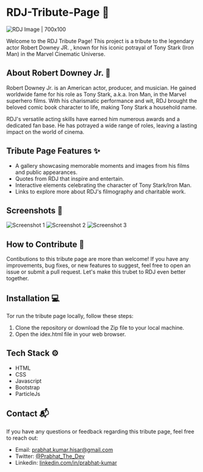 # RDJ-Tribute-Page  🌟
![RDJ Image | 700x100](https://github.com/PrabhatKumarDev/RDJ-Tribute-Page/assets/141265260/18b5dc80-66a2-4bac-a60c-f7a3f040eb89)

Welcome to the RDJ Tribute Page! This project is a tribute to the legendary actor Robert Downey JR. , known for his iconic potrayal of Tony Stark (Iron Man) in the Marvel Cinematic Universe.

## About Robert Downey Jr. 🌟
Robert Downey Jr. is an American actor, producer, and musician. He gained worldwide fame for his role as Tony Stark, a.k.a. Iron Man, in the Marvel superhero films. With his charismatic performance and wit, RDJ brought the beloved comic book character to life, making Tony Stark a household name.

RDJ's versatile acting skills have earned him numerous awards and a dedicated fan base. He has potrayed a wide range of roles, leaving a lasting impact on the world of cinema.

## Tribute Page Features ✨

- A gallery showcasing memorable moments and images from his films and public appearances.
- Quotes from RDJ that inspire and entertain.
- Interactive elements celebrating the character of Tony Stark/Iron Man.
- Links to explore more about RDJ's filmography and charitable work.

## Screenshots 📸
![Screenshot 1](link-to-screenshot-1)
![Screenshot 2](link-to-screenshot-2)
![Screenshot 3](link-to-screenshot-3)

## How to Contribute 🔧

Contibutions to this tribute page are more than welcome! If you have any improvements, bug fixes, or new features to suggest, feel free to open an issue or submit a pull request. Let's make this trubet to RDJ even better together.

## Installation 💻

Tor run the tribute page locally, follow these steps:
1. Clone the repository or download the Zip file to your local machine.
2. Open the idex.html file in your web browser.

## Tech Stack ⚙️

- HTML
- CSS
- Javascript
- Bootstrap
- ParticleJs

## Contact 📬

If you have any questions or feedback regarding this tribute page, feel free to reach out:

- Email: prabhat.kumar.hisar@gmail.com
- Twitter: [@Prabhat_The_Dev](https://twitter.com/Prabhat_The_Dev)
- Linkedin: [linkedin.com/in/prabhat-kumar](www.linkedin.com/in/prabhatkumar-dev)





